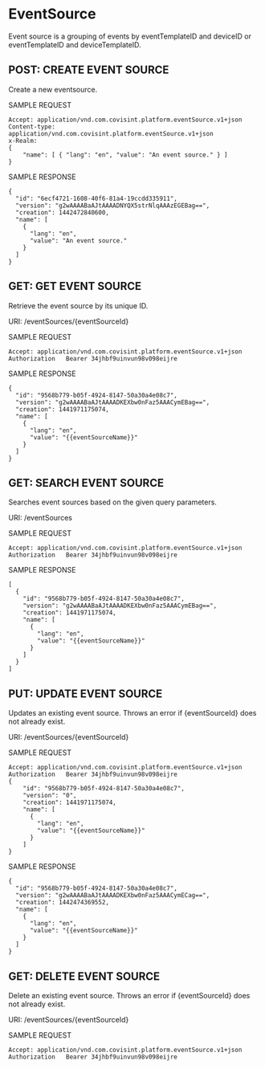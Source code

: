 # EventSource
Event source is a grouping of events by eventTemplateID and deviceID or eventTemplateID and deviceTemplateID.

## POST: CREATE EVENT SOURCE
Create a new eventsource.

SAMPLE REQUEST
```
Accept: application/vnd.com.covisint.platform.eventSource.v1+json
Content-type: application/vnd.com.covisint.platform.eventSource.v1+json
x-Realm: 
{
    "name": [ { "lang": "en", "value": "An event source." } ]
}
```
SAMPLE RESPONSE
```
{
  "id": "6ecf4721-1608-40f6-81a4-19ccdd335911",
  "version": "g2wAAAABaAJtAAAADNYQX5strNlqAAAzEGEBag==",
  "creation": 1442472840600,
  "name": [
    {
      "lang": "en",
      "value": "An event source."
    }
  ]
}
```
## GET: GET EVENT SOURCE
Retrieve the event source by its unique ID.

URI: /eventSources/{eventSourceId}

SAMPLE REQUEST
```
Accept: application/vnd.com.covisint.platform.eventSource.v1+json
Authorization	Bearer 34jhbf9uinvun98v098eijre
```
SAMPLE RESPONSE
```
{
  "id": "9568b779-b05f-4924-8147-50a30a4e08c7",
  "version": "g2wAAAABaAJtAAAADKEXbw0nFaz5AAACymEBag==",
  "creation": 1441971175074,
  "name": [
    {
      "lang": "en",
      "value": "{{eventSourceName}}"
    }
  ]
}
```
## GET: SEARCH EVENT SOURCE
Searches event sources based on the given query parameters.

URI: /eventSources

SAMPLE REQUEST
```
Accept: application/vnd.com.covisint.platform.eventSource.v1+json
Authorization	Bearer 34jhbf9uinvun98v098eijre
```
SAMPLE RESPONSE
```
[
  {
    "id": "9568b779-b05f-4924-8147-50a30a4e08c7",
    "version": "g2wAAAABaAJtAAAADKEXbw0nFaz5AAACymEBag==",
    "creation": 1441971175074,
    "name": [
      {
        "lang": "en",
        "value": "{{eventSourceName}}"
      }
    ]
  }
]
```
## PUT: UPDATE EVENT SOURCE
Updates an existing event source. Throws an error if {eventSourceId} does not already exist.

URI: /eventSources/{eventSourceId}

SAMPLE REQUEST
```
Accept: application/vnd.com.covisint.platform.eventSource.v1+json
Authorization	Bearer 34jhbf9uinvun98v098eijre
{
    "id": "9568b779-b05f-4924-8147-50a30a4e08c7",
    "version": "0",
    "creation": 1441971175074,
    "name": [
      {
        "lang": "en",
        "value": "{{eventSourceName}}"
      }
    ]
}
```
SAMPLE RESPONSE
```
{
  "id": "9568b779-b05f-4924-8147-50a30a4e08c7",
  "version": "g2wAAAABaAJtAAAADKEXbw0nFaz5AAACymECag==",
  "creation": 1442474369552,
  "name": [
    {
      "lang": "en",
      "value": "{{eventSourceName}}"
    }
  ]
}
```
## GET: DELETE EVENT SOURCE
Delete an existing event source. Throws an error if {eventSourceId} does not already exist.

URI: /eventSources/{eventSourceId}

SAMPLE REQUEST
```
Accept: application/vnd.com.covisint.platform.eventSource.v1+json
Authorization	Bearer 34jhbf9uinvun98v098eijre 
```